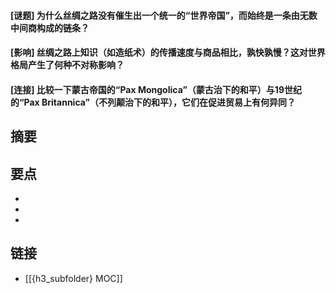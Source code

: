 #### [谜题] 为什么丝绸之路没有催生出一个统一的“世界帝国”，而始终是一条由无数中间商构成的链条？


#### [影响] 丝绸之路上知识（如造纸术）的传播速度与商品相比，孰快孰慢？这对世界格局产生了何种不对称影响？


#### [连接] 比较一下蒙古帝国的“Pax Mongolica”（蒙古治下的和平）与19世纪的“Pax Britannica”（不列颠治下的和平），它们在促进贸易上有何异同？


## 摘要


## 要点

- 
- 
- 

## 链接

- [[{h3_subfolder} MOC]]
